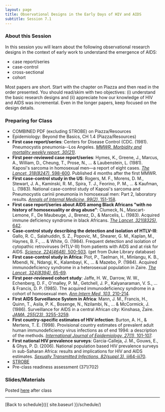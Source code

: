 ```yaml
---
layout: page
title: Observational Designs in the Early Days of HIV and AIDS
subtitle: Session 7.1
---
```


### About this Session

In this session you will learn about the following observational research designs in the context of early work to understand the emergence of AIDS:

* case report/series
* case-control
* cross-sectional
* cohort

Most papers are short. Start with the chapter on Piazza and then read in the order presented. You should read/skim with two objectives: (i) understand the basic research designs and (ii) appreciate how our knowledge of HIV and AIDS was incremental. Even in the longer papers, keep focused on the design details.

### Preparing for Class

* COMBINED PDF (excluding STROBE) on Piazza/Resources
* Epidemiology: Beyond the Basics, CH 1.4 (Piazza/Resources)
* **First case report/series**: Centers for Disease Control (CDC. (1981). Pneumocystis pneumonia--Los Angeles. [*MMWR. Morbidity and mortality weekly report, 30(21)*](https://www.cdc.gov/mmwr/preview/mmwrhtml/june_5.htm).
* **First peer-reviewed case report/series**: Hymes, K., Greene, J., Marcus, A., William, D., Cheung, T., Prose, N., ... & Laubenstein, L. (1981). Kaposi's sarcoma in homosexual men—a report of eight cases. [*The Lancet, 318(8247)*, 598-600](https://doi.org/10.1016/S0140-6736(81)92740-9). Published 4 months after the first MMWR.
* **First case-control study in the US**: Rogers, M. F., Morens, D. M., Stewart, J. A., Kaminski, R. M., Spira, T. J., Feorino, P. M., ... & Kaufman, L. (1983). National case-control study of Kaposi's sarcoma and Pneumocystis carinii pneumonia in homosexual men: Part 2, laboratory results. [*Annals of Internal Medicine, 99(2)*, 151-158](http://annals.org/aim/article/696766/national-case-control-study-kaposi-s-sarcoma-pneumocystis-carinii-pneumonia).
* **First case report/series about AIDS among Black Africans "with no history of homosexuality or drug abuse"**: Clumeck, N., Mascart-Lemone, F., De Maubeuge, J., Brenez, D., & Marcelis, L. (1983). Acquired immune deficiency syndrome in black Africans. [*The Lancet, 321(8325)*, 642](https://doi.org/10.1016/S0140-6736(83)91808-1).
* **Case-control study describing the detection and
iso­lation of HTLV-III**: Gallo, R. C., Salahuddin, S. Z., Popovic, M., Shearer, G. M., Kaplan, M., Haynes, B. F., ... & White, G. (1984). Frequent detection and isolation of cytopathic retroviruses (HTLV-III) from patients with AIDS and at risk for AIDS. [*Science, 224(4648)*, 500-503](https://www.ncbi.nlm.nih.gov/pubmed/6200936). (get from Duke Library database)
* **First case-control study in Africa**: Piot, P., Taelman, H., Minlangu, K. B., Mbendi, N., Ndangi, K., Kalambayi, K., ... & Mazebo, P. (1984). Acquired immunodeficiency syndrome in a heterosexual population in Zaire. [*The Lancet, 324(8394)*, 65-69](https://doi.org/10.1016/S0140-6736(84)90241-1).
* **First peer-reviewed cohort study**: Jaffe, H. W., Darrow, W. W., Echenberg, D. F., O'malley, P. M., Getchell, J. P., Kalyanaraman, V. S., ... & Francis, D. P. (1985). The acquired immunodeficiency syndrome in a cohort of homosexual men. [*Ann Intern Med, 103*, 210-214](http://annals.org/aim/article/699843/acquired-immunodeficiency-syndrome-cohort-homosexual-men-six-year-follow-up).
* **First AIDS Surveillance System in Africa**: Mann, J. M., Francis, H., Quinn, T., Asila, P. K., Bosenge, N., Nzilambi, N., ... & McCormick, J. (1986). Surveillance for AIDS in a central African city: Kinshasa, Zaire. [*JAMA, 255(23)*, 3255-3259](http://jamanetwork.com/journals/jama/fullarticle/404858).
* **First country-specific estimates of HIV infection**: Burton, A. H., & Mertens, T. E. (1998). Provisional country estimates of prevalent adult human immunodeficiency virus infections as of end 1994: a description of the methods. [*International Journal of Epidemiology, 27(1)*, 101-107](https://oup.silverchair-cdn.com/oup/backfile/Content_public/Journal/ije/27/1/10.1093/ije/27.1.101/2/27-1-101.pdf?Expires=1491245817&Signature=BXRojtmfdkMmeIKo3Ru7NvS8AtWf7ZbrbpojZeYU1rOT9bh2X6gIdCVZHasDX5vuedYZm-sJ3XCelUYLdo4LMuVK1aFFEfIQYxycu0ZvLw-dbV5pjTXZNbO7sCx0-pG8UyLjBcEoAr9o6xnAvA6BxBnF8dIX67Ivm9ANzVfp3vv8~V7-Cbow-ZYJCxFog9yNTd6wBRUVbf7wn-iO2cdXXiCwE4MmJkaMYs4USKiXHL8JKuFYRaAQfJdG8vDwZPZ4zFjxwgSHuw-zfdbj7h69cVkW6capq4hz9mFG8JxZ5b5Us74bpmAqsCi90y3uKEJWLVx71U-jD2mFFh4gX3HVPg__&Key-Pair-Id=APKAIUCZBIA4LVPAVW3Q).
* **First national HIV prevalence surveys**: Garcia-Calleja, J. M., Gouws, E., & Ghys, P. D. (2006). National population based HIV prevalence surveys in sub-Saharan Africa: results and implications for HIV and AIDS estimates. [*Sexually Transmitted Infections, 82(suppl 3)*, iii64-iii70](https://www.ncbi.nlm.nih.gov/pmc/articles/PMC2576729/).
* [STROBE](http://www.equator-network.org/reporting-guidelines/strobe/)
* Pre-class readiness assessment (371/702)

### Slides/Materials

Posted [here](https://drive.google.com/drive/folders/0Bxn_jkXZ1lxuVklQakF4MjZGSDQ?usp=sharing) after class


* * *

[Back to schedule]({{ site.baseurl }}/schedule/)